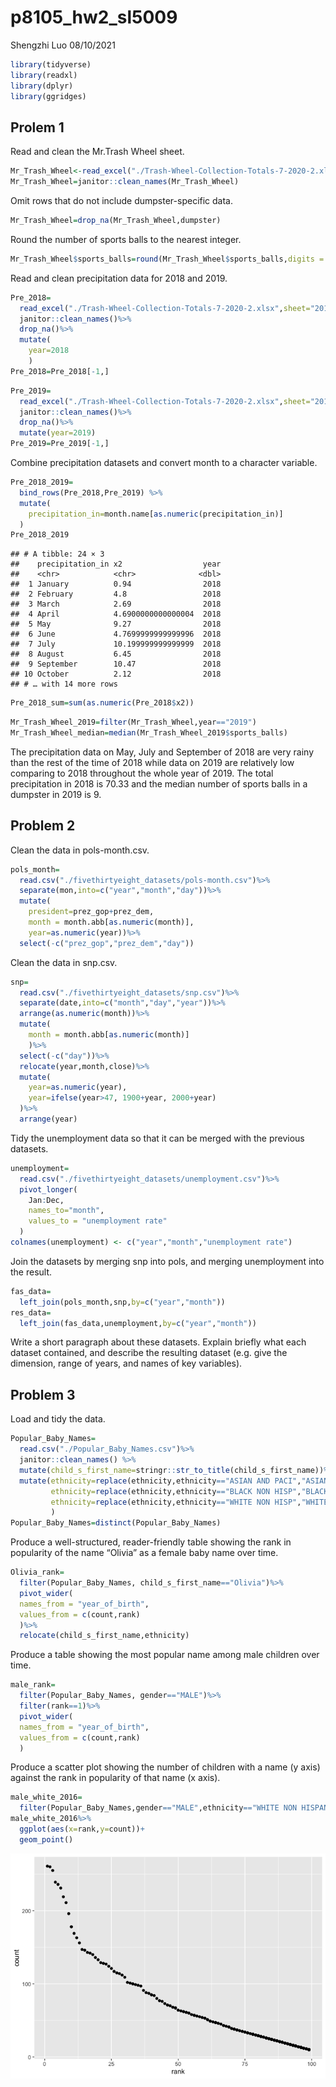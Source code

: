 p8105\_hw2\_sl5009
================
Shengzhi Luo
08/10/2021

``` r
library(tidyverse)
library(readxl)
library(dplyr)
library(ggridges)
```

## Prolem 1

Read and clean the Mr.Trash Wheel sheet.

``` r
Mr_Trash_Wheel<-read_excel("./Trash-Wheel-Collection-Totals-7-2020-2.xlsx")
Mr_Trash_Wheel=janitor::clean_names(Mr_Trash_Wheel)
```

Omit rows that do not include dumpster-specific data.

``` r
Mr_Trash_Wheel=drop_na(Mr_Trash_Wheel,dumpster)
```

Round the number of sports balls to the nearest integer.

``` r
Mr_Trash_Wheel$sports_balls=round(Mr_Trash_Wheel$sports_balls,digits = 0)
```

Read and clean precipitation data for 2018 and 2019.

``` r
Pre_2018=
  read_excel("./Trash-Wheel-Collection-Totals-7-2020-2.xlsx",sheet="2018 Precipitation")%>%
  janitor::clean_names()%>%
  drop_na()%>%
  mutate(
    year=2018
    )
Pre_2018=Pre_2018[-1,]
```

``` r
Pre_2019=
  read_excel("./Trash-Wheel-Collection-Totals-7-2020-2.xlsx",sheet="2019 Precipitation")%>%
  janitor::clean_names()%>%
  drop_na()%>%
  mutate(year=2019)
Pre_2019=Pre_2019[-1,]
```

Combine precipitation datasets and convert month to a character
variable.

``` r
Pre_2018_2019=
  bind_rows(Pre_2018,Pre_2019) %>%
  mutate(
    precipitation_in=month.name[as.numeric(precipitation_in)]
  )
Pre_2018_2019
```

    ## # A tibble: 24 × 3
    ##    precipitation_in x2                  year
    ##    <chr>            <chr>              <dbl>
    ##  1 January          0.94                2018
    ##  2 February         4.8                 2018
    ##  3 March            2.69                2018
    ##  4 April            4.6900000000000004  2018
    ##  5 May              9.27                2018
    ##  6 June             4.7699999999999996  2018
    ##  7 July             10.199999999999999  2018
    ##  8 August           6.45                2018
    ##  9 September        10.47               2018
    ## 10 October          2.12                2018
    ## # … with 14 more rows

``` r
Pre_2018_sum=sum(as.numeric(Pre_2018$x2))
```

``` r
Mr_Trash_Wheel_2019=filter(Mr_Trash_Wheel,year=="2019")
Mr_Trash_Wheel_median=median(Mr_Trash_Wheel_2019$sports_balls)
```

The precipitation data on May, July and September of 2018 are very rainy
than the rest of the time of 2018 while data on 2019 are relatively low
comparing to 2018 throughout the whole year of 2019. The total
precipitation in 2018 is 70.33 and the median number of sports balls in
a dumpster in 2019 is 9.

## Problem 2

Clean the data in pols-month.csv.

``` r
pols_month=
  read.csv("./fivethirtyeight_datasets/pols-month.csv")%>%
  separate(mon,into=c("year","month","day"))%>%
  mutate(
    president=prez_gop+prez_dem,
    month = month.abb[as.numeric(month)],
    year=as.numeric(year))%>%
  select(-c("prez_gop","prez_dem","day"))
```

Clean the data in snp.csv.

``` r
snp=
  read.csv("./fivethirtyeight_datasets/snp.csv")%>%
  separate(date,into=c("month","day","year"))%>%
  arrange(as.numeric(month))%>%
  mutate(
    month = month.abb[as.numeric(month)]
    )%>%
  select(-c("day"))%>%
  relocate(year,month,close)%>%
  mutate(
    year=as.numeric(year),
    year=ifelse(year>47, 1900+year, 2000+year)
  )%>%
  arrange(year)
```

Tidy the unemployment data so that it can be merged with the previous
datasets.

``` r
unemployment=
  read.csv("./fivethirtyeight_datasets/unemployment.csv")%>%
  pivot_longer(
    Jan:Dec,
    names_to="month",
    values_to = "unemployment rate"
  )
colnames(unemployment) <- c("year","month","unemployment rate")
```

Join the datasets by merging snp into pols, and merging unemployment
into the result.

``` r
fas_data=
  left_join(pols_month,snp,by=c("year","month"))
res_data=
  left_join(fas_data,unemployment,by=c("year","month"))
```

Write a short paragraph about these datasets. Explain briefly what each
dataset contained, and describe the resulting dataset (e.g. give the
dimension, range of years, and names of key variables).

## Problem 3

Load and tidy the data.

``` r
Popular_Baby_Names=
  read.csv("./Popular_Baby_Names.csv")%>%
  janitor::clean_names() %>%
  mutate(child_s_first_name=stringr::str_to_title(child_s_first_name))%>%
  mutate(ethnicity=replace(ethnicity,ethnicity=="ASIAN AND PACI","ASIAN AND PACIFIC ISLANDER"),
         ethnicity=replace(ethnicity,ethnicity=="BLACK NON HISP","BLACK NON HISPANIC"),
         ethnicity=replace(ethnicity,ethnicity=="WHITE NON HISP","WHITE NON HISPANIC")
         )
Popular_Baby_Names=distinct(Popular_Baby_Names)
```

Produce a well-structured, reader-friendly table showing the rank in
popularity of the name “Olivia” as a female baby name over time.

``` r
Olivia_rank=
  filter(Popular_Baby_Names, child_s_first_name=="Olivia")%>%
  pivot_wider(
  names_from = "year_of_birth", 
  values_from = c(count,rank)
  )%>%
  relocate(child_s_first_name,ethnicity)
```

Produce a table showing the most popular name among male children over
time.

``` r
male_rank=
  filter(Popular_Baby_Names, gender=="MALE")%>%
  filter(rank==1)%>%
  pivot_wider(
  names_from = "year_of_birth", 
  values_from = c(count,rank)
  )
```

Produce a scatter plot showing the number of children with a name (y
axis) against the rank in popularity of that name (x axis).

``` r
male_white_2016=
  filter(Popular_Baby_Names,gender=="MALE",ethnicity=="WHITE NON HISPANIC",year_of_birth=="2016")
male_white_2016%>%
  ggplot(aes(x=rank,y=count))+
  geom_point()
```

![](p8105_hw2_sl5009_files/figure-gfm/unnamed-chunk-17-1.png)<!-- -->
